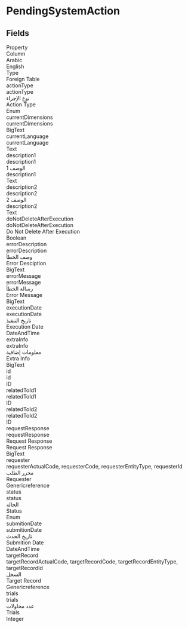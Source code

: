 # PendingSystemAction

<ContentFilter/>

<div class='searchable'>

## Fields

<div class="nama-table">
<div class="row header-row">
<div class="cell">Property</div>
<div class="cell">Column</div>
<div class="cell">Arabic</div>
<div class="cell">English</div>
<div class="cell">Type</div>
<div class="cell">Foreign Table</div>
</div><div class="row searchable" id="actionType">
<div class="cell" data-label="Property">actionType</div>
<div class="cell" data-label="Column">actionType</div>
<div class="cell" data-label="Arabic">نوع الإجراء</div>
<div class="cell" data-label="English">Action Type</div>
<div class="cell" data-label="Type">Enum</div>

</div>

<div class="row searchable" id="currentDimensions">
<div class="cell" data-label="Property">currentDimensions</div>
<div class="cell" data-label="Column">currentDimensions</div>
<div class="cell" data-label="Arabic"></div>
<div class="cell" data-label="English"></div>
<div class="cell" data-label="Type">BigText</div>

</div>

<div class="row searchable" id="currentLanguage">
<div class="cell" data-label="Property">currentLanguage</div>
<div class="cell" data-label="Column">currentLanguage</div>
<div class="cell" data-label="Arabic"></div>
<div class="cell" data-label="English"></div>
<div class="cell" data-label="Type">Text</div>

</div>

<div class="row searchable" id="description1">
<div class="cell" data-label="Property">description1</div>
<div class="cell" data-label="Column">description1</div>
<div class="cell" data-label="Arabic">الوصف 1</div>
<div class="cell" data-label="English">description1</div>
<div class="cell" data-label="Type">Text</div>

</div>

<div class="row searchable" id="description2">
<div class="cell" data-label="Property">description2</div>
<div class="cell" data-label="Column">description2</div>
<div class="cell" data-label="Arabic">الوصف 2</div>
<div class="cell" data-label="English">description2</div>
<div class="cell" data-label="Type">Text</div>

</div>

<div class="row searchable" id="doNotDeleteAfterExecution">
<div class="cell" data-label="Property">doNotDeleteAfterExecution</div>
<div class="cell" data-label="Column">doNotDeleteAfterExecution</div>
<div class="cell" data-label="Arabic"></div>
<div class="cell" data-label="English">Do Not Delete After Execution</div>
<div class="cell" data-label="Type">Boolean</div>

</div>

<div class="row searchable" id="errorDescription">
<div class="cell" data-label="Property">errorDescription</div>
<div class="cell" data-label="Column">errorDescription</div>
<div class="cell" data-label="Arabic">وصف الخطأ</div>
<div class="cell" data-label="English">Error Desciption</div>
<div class="cell" data-label="Type">BigText</div>

</div>

<div class="row searchable" id="errorMessage">
<div class="cell" data-label="Property">errorMessage</div>
<div class="cell" data-label="Column">errorMessage</div>
<div class="cell" data-label="Arabic">رسالة الخطأ</div>
<div class="cell" data-label="English">Error Message</div>
<div class="cell" data-label="Type">BigText</div>

</div>

<div class="row searchable" id="executionDate">
<div class="cell" data-label="Property">executionDate</div>
<div class="cell" data-label="Column">executionDate</div>
<div class="cell" data-label="Arabic">تاريخ التنفيذ</div>
<div class="cell" data-label="English">Execution Date</div>
<div class="cell" data-label="Type">DateAndTime</div>

</div>

<div class="row searchable" id="extraInfo">
<div class="cell" data-label="Property">extraInfo</div>
<div class="cell" data-label="Column">extraInfo</div>
<div class="cell" data-label="Arabic">معلومات إضافية</div>
<div class="cell" data-label="English">Extra Info</div>
<div class="cell" data-label="Type">BigText</div>

</div>

<div class="row searchable" id="id">
<div class="cell" data-label="Property">id</div>
<div class="cell" data-label="Column">id</div>
<div class="cell" data-label="Arabic"></div>
<div class="cell" data-label="English"></div>
<div class="cell" data-label="Type">ID</div>

</div>

<div class="row searchable" id="relatedToId1">
<div class="cell" data-label="Property">relatedToId1</div>
<div class="cell" data-label="Column">relatedToId1</div>
<div class="cell" data-label="Arabic"></div>
<div class="cell" data-label="English"></div>
<div class="cell" data-label="Type">ID</div>

</div>

<div class="row searchable" id="relatedToId2">
<div class="cell" data-label="Property">relatedToId2</div>
<div class="cell" data-label="Column">relatedToId2</div>
<div class="cell" data-label="Arabic"></div>
<div class="cell" data-label="English"></div>
<div class="cell" data-label="Type">ID</div>

</div>

<div class="row searchable" id="requestResponse">
<div class="cell" data-label="Property">requestResponse</div>
<div class="cell" data-label="Column">requestResponse</div>
<div class="cell" data-label="Arabic">Request Response</div>
<div class="cell" data-label="English">Request Response</div>
<div class="cell" data-label="Type">BigText</div>

</div>

<div class="row searchable" id="requester">
<div class="cell" data-label="Property">requester</div>
<div class="cell gen-ref-column" data-label="Column">requesterActualCode,  requesterCode,  requesterEntityType,  requesterId</div>
<div class="cell" data-label="Arabic">محرر الطلب</div>
<div class="cell" data-label="English">Requester</div>
<div class="cell" data-label="Type">Genericreference</div>

</div>

<div class="row searchable" id="status">
<div class="cell" data-label="Property">status</div>
<div class="cell" data-label="Column">status</div>
<div class="cell" data-label="Arabic">الحالة</div>
<div class="cell" data-label="English">Status</div>
<div class="cell" data-label="Type">Enum</div>

</div>

<div class="row searchable" id="submitionDate">
<div class="cell" data-label="Property">submitionDate</div>
<div class="cell" data-label="Column">submitionDate</div>
<div class="cell" data-label="Arabic">تاريخ الحدث</div>
<div class="cell" data-label="English">Submition Date</div>
<div class="cell" data-label="Type">DateAndTime</div>

</div>

<div class="row searchable" id="targetRecord">
<div class="cell" data-label="Property">targetRecord</div>
<div class="cell gen-ref-column" data-label="Column">targetRecordActualCode,  targetRecordCode,  targetRecordEntityType,  targetRecordId</div>
<div class="cell" data-label="Arabic">السجل</div>
<div class="cell" data-label="English">Target Record</div>
<div class="cell" data-label="Type">Genericreference</div>

</div>

<div class="row searchable" id="trials">
<div class="cell" data-label="Property">trials</div>
<div class="cell" data-label="Column">trials</div>
<div class="cell" data-label="Arabic">عدد محاولات</div>
<div class="cell" data-label="English">Trials</div>
<div class="cell" data-label="Type">Integer</div>

</div>


</div>
</div>

